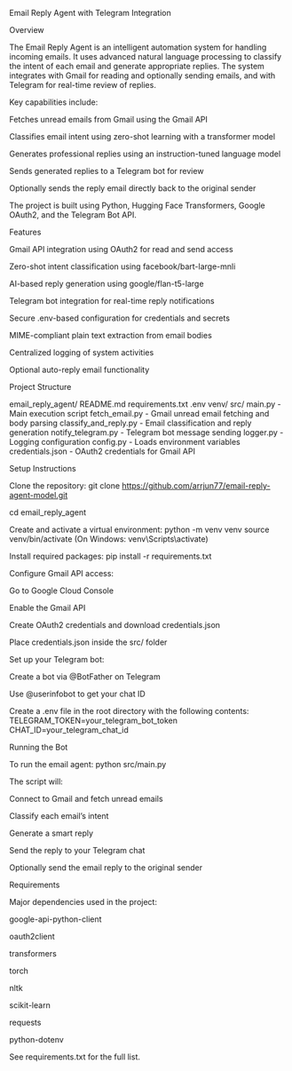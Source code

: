 Email Reply Agent with Telegram Integration

Overview

The Email Reply Agent is an intelligent automation system for handling incoming emails. It uses advanced natural language processing to classify the intent of each email and generate appropriate replies. The system integrates with Gmail for reading and optionally sending emails, and with Telegram for real-time review of replies.

Key capabilities include:

Fetches unread emails from Gmail using the Gmail API

Classifies email intent using zero-shot learning with a transformer model

Generates professional replies using an instruction-tuned language model

Sends generated replies to a Telegram bot for review

Optionally sends the reply email directly back to the original sender

The project is built using Python, Hugging Face Transformers, Google OAuth2, and the Telegram Bot API.

Features

Gmail API integration using OAuth2 for read and send access

Zero-shot intent classification using facebook/bart-large-mnli

AI-based reply generation using google/flan-t5-large

Telegram bot integration for real-time reply notifications

Secure .env-based configuration for credentials and secrets

MIME-compliant plain text extraction from email bodies

Centralized logging of system activities

Optional auto-reply email functionality

Project Structure

email_reply_agent/
    README.md
    requirements.txt
    .env
    venv/
    src/
        main.py - Main execution script
        fetch_email.py - Gmail unread email fetching and body parsing
        classify_and_reply.py - Email classification and reply generation
        notify_telegram.py - Telegram bot message sending
        logger.py - Logging configuration
        config.py - Loads environment variables
        credentials.json - OAuth2 credentials for Gmail API

Setup Instructions

Clone the repository:
git clone https://github.com/arrjun77/email-reply-agent-model.git

cd email_reply_agent

Create and activate a virtual environment:
python -m venv venv
source venv/bin/activate (On Windows: venv\Scripts\activate)

Install required packages:
pip install -r requirements.txt

Configure Gmail API access:

Go to Google Cloud Console

Enable the Gmail API

Create OAuth2 credentials and download credentials.json

Place credentials.json inside the src/ folder

Set up your Telegram bot:

Create a bot via @BotFather on Telegram

Use @userinfobot to get your chat ID

Create a .env file in the root directory with the following contents:
TELEGRAM_TOKEN=your_telegram_bot_token
CHAT_ID=your_telegram_chat_id

Running the Bot

To run the email agent:
python src/main.py

The script will:

Connect to Gmail and fetch unread emails

Classify each email’s intent

Generate a smart reply

Send the reply to your Telegram chat

Optionally send the email reply to the original sender

Requirements

Major dependencies used in the project:

google-api-python-client

oauth2client

transformers

torch

nltk

scikit-learn

requests

python-dotenv

See requirements.txt for the full list.
